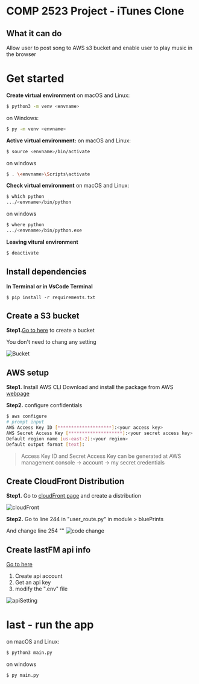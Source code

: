 # COMP 2523 Project - iTunes Clone

## What it can do

Allow user to post song to AWS s3 bucket and enable user to play music in the browser

# Get started

**Create virtual environment**
on macOS and Linux:
```bash
$ python3 -m venv <envname>
```

on Windows:
```bash
$ py -m venv <envname>
```
**Active virtual environment:**
on macOS and Linux:
```bash
$ source <envname>/bin/activate
```

on windows
```bash
$ . \<envname>\Scripts\activate
```

**Check virtual environment**
on macOS and Linux:
```bash
$ which python
.../<envname>/bin/python
```

on windows
```bash
$ where python
.../<envname>/bin/python.exe
```
**Leaving vitural environment**
```bash
$ deactivate
```

## Install dependencies

**In Terminal or in VsCode Terminal**
```
$ pip install -r requirements.txt
```

## Create a S3 bucket
**Step1.**[Go to here](https://aws.amazon.com/s3/) to create a bucket

You don't need to chang any setting

![Bucket](https://i.ibb.co/McqGcCb/s3.png)

## AWS setup

**Step1.** Install AWS CLI
Download and install the package from AWS [webpage](https://aws.amazon.com/cli/)

**Step2.** configure  confidentials
```bash
$ aws configure
# prompt input
AWS Access Key ID [********************]:<your access key>
AWS Secret Access Key [********************]:<your secret access key>
Default region name [us-east-2]:<your region>
Default output format [text]:
```
>Access Key ID and Secret Access Key can be generated at AWS management console -> account -> my secret credentials 


## Create CloudFront Distribution
**Step1.** Go to [cloudFront page](https://aws.amazon.com/cloudfront/) and create a distribution

![cloudFront](https://i.ibb.co/1v8zGGG/cloud-Front.png)

**Step2.** Go to line 244 in "user_route.py" in module > bluePrints

And change line 254 "<your clounFront Domain name>"
![code change](https://i.ibb.co/gmPYwP6/code-change.png)


## Create lastFM api info
[Go to here](https://www.last.fm/api/)
1. Create api account
2. Get an api key
3. modify the ".env" file

![apiSetting](https://i.ibb.co/r7YJVNY/api-setting.png)

# last - run the app
on macOS and Linux:
```bash
$ python3 main.py
```

on windows
```bash
$ py main.py
```